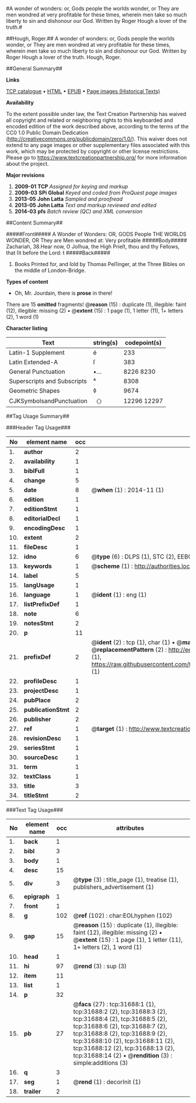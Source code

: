 #A wonder of wonders: or, Gods people the worlds wonder, or They are men wondred at very profitable for these times, wherein men take so much liberty to sin and dishonour our God. Written by Roger Hough a lover of the truth.#

##Hough, Roger.##
A wonder of wonders: or, Gods people the worlds wonder, or They are men wondred at very profitable for these times, wherein men take so much liberty to sin and dishonour our God. Written by Roger Hough a lover of the truth.
Hough, Roger.

##General Summary##

**Links**

[TCP catalogue](http://www.ota.ox.ac.uk/tcp/)  • 
[HTML](http://tei.it.ox.ac.uk/tcp/Texts-HTML/free/A44/A44594.html)  • 
[EPUB](http://tei.it.ox.ac.uk/tcp/Texts-EPUB/free/A44/A44594.epub) • 
[Page images (Historical Texts)](https://historicaltexts.jisc.ac.uk/eebo-99827271e)

**Availability**

To the extent possible under law, the Text Creation Partnership has waived all copyright and related or neighboring rights to this keyboarded and encoded edition of the work described above, according to the terms of the CC0 1.0 Public Domain Dedication (http://creativecommons.org/publicdomain/zero/1.0/). This waiver does not extend to any page images or other supplementary files associated with this work, which may be protected by copyright or other license restrictions. Please go to https://www.textcreationpartnership.org/ for more information about the project.

**Major revisions**

1. __2009-01__ __TCP__ *Assigned for keying and markup*
1. __2009-03__ __SPi Global__ *Keyed and coded from ProQuest page images*
1. __2013-05__ __John Latta__ *Sampled and proofread*
1. __2013-05__ __John Latta__ *Text and markup reviewed and edited*
1. __2014-03__ __pfs__ *Batch review (QC) and XML conversion*

##Content Summary##

#####Front#####
A Wonder of Wonders: OR, GODS People THE WORLDS WONDER, OR They are Men wondred at: Very profitable 
#####Body#####
Zachariah, 38.Hear now, O Joſhua, the High Prieſt, thou and thy Fellows, that ſit before the Lord: t
#####Back#####

1. Books Printed for, and ſold by Thomas Peſſinger, at the Three Bibles on the middle of London-Bridge.

**Types of content**

  * Oh, Mr. Jourdain, there is **prose** in there!

There are 15 **omitted** fragments! 
 @__reason__ (15) : duplicate (1), illegible: faint (12), illegible: missing (2)  •  @__extent__ (15) : 1 page (1), 1 letter (11), 1+ letters (2), 1 word (1)

**Character listing**


|Text|string(s)|codepoint(s)|
|---|---|---|
|Latin-1 Supplement|é|233|
|Latin Extended-A|ſ|383|
|General Punctuation|•…|8226 8230|
|Superscripts             and Subscripts|⁴|8308|
|Geometric Shapes|◊|9674|
|CJKSymbolsandPunctuation|〈〉|12296 12297|

##Tag Usage Summary##

###Header Tag Usage###

|No|element name|occ|attributes|
|---|---|---|---|
|1.|__author__|2||
|2.|__availability__|1||
|3.|__biblFull__|1||
|4.|__change__|5||
|5.|__date__|8| @__when__ (1) : 2014-11 (1)|
|6.|__edition__|1||
|7.|__editionStmt__|1||
|8.|__editorialDecl__|1||
|9.|__encodingDesc__|1||
|10.|__extent__|2||
|11.|__fileDesc__|1||
|12.|__idno__|6| @__type__ (6) : DLPS (1), STC (2), EEBO-CITATION (1), PROQUEST (1), VID (1)|
|13.|__keywords__|1| @__scheme__ (1) : http://authorities.loc.gov/ (1)|
|14.|__label__|5||
|15.|__langUsage__|1||
|16.|__language__|1| @__ident__ (1) : eng (1)|
|17.|__listPrefixDef__|1||
|18.|__note__|6||
|19.|__notesStmt__|2||
|20.|__p__|11||
|21.|__prefixDef__|2| @__ident__ (2) : tcp (1), char (1)  •  @__matchPattern__ (2) : ([0-9\-]+):([0-9IVX]+) (1), (.+) (1)  •  @__replacementPattern__ (2) : http://eebo.chadwyck.com/downloadtiff?vid=$1&page=$2 (1), https://raw.githubusercontent.com/textcreationpartnership/Texts/master/tcpchars.xml#$1 (1)|
|22.|__profileDesc__|1||
|23.|__projectDesc__|1||
|24.|__pubPlace__|2||
|25.|__publicationStmt__|2||
|26.|__publisher__|2||
|27.|__ref__|1| @__target__ (1) : http://www.textcreationpartnership.org/docs/. (1)|
|28.|__revisionDesc__|1||
|29.|__seriesStmt__|1||
|30.|__sourceDesc__|1||
|31.|__term__|1||
|32.|__textClass__|1||
|33.|__title__|3||
|34.|__titleStmt__|2||


###Text Tag Usage###

|No|element name|occ|attributes|
|---|---|---|---|
|1.|__back__|1||
|2.|__bibl__|3||
|3.|__body__|1||
|4.|__desc__|15||
|5.|__div__|3| @__type__ (3) : title_page (1), treatise (1), publishers_advertisement (1)|
|6.|__epigraph__|1||
|7.|__front__|1||
|8.|__g__|102| @__ref__ (102) : char:EOLhyphen (102)|
|9.|__gap__|15| @__reason__ (15) : duplicate (1), illegible: faint (12), illegible: missing (2)  •  @__extent__ (15) : 1 page (1), 1 letter (11), 1+ letters (2), 1 word (1)|
|10.|__head__|1||
|11.|__hi__|97| @__rend__ (3) : sup (3)|
|12.|__item__|11||
|13.|__list__|1||
|14.|__p__|32||
|15.|__pb__|27| @__facs__ (27) : tcp:31688:1 (1), tcp:31688:2 (2), tcp:31688:3 (2), tcp:31688:4 (2), tcp:31688:5 (2), tcp:31688:6 (2), tcp:31688:7 (2), tcp:31688:8 (2), tcp:31688:9 (2), tcp:31688:10 (2), tcp:31688:11 (2), tcp:31688:12 (2), tcp:31688:13 (2), tcp:31688:14 (2)  •  @__rendition__ (3) : simple:additions (3)|
|16.|__q__|3||
|17.|__seg__|1| @__rend__ (1) : decorInit (1)|
|18.|__trailer__|2||
